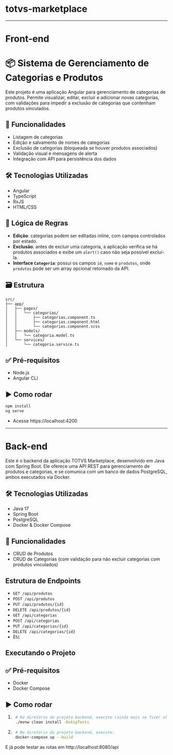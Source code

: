 # totvs-marketplace
---
# Front-end
# 📦 Sistema de Gerenciamento de Categorias e Produtos

Este projeto é uma aplicação Angular para gerenciamento de categorias de produtos. Permite visualizar, editar, excluir e adicionar novas categorias, com validações para impedir a exclusão de categorias que contenham produtos vinculados.

## 🚀 Funcionalidades

- Listagem de categorias
- Edição e salvamento de nomes de categorias
- Exclusão de categorias (bloqueada se houver produtos associados)
- Validação visual e mensagens de alerta
- Integração com API para persistência dos dados

## 🛠️ Tecnologias Utilizadas

- Angular
- TypeScript
- RxJS
- HTML/CSS

## 🧠 Lógica de Regras

- **Edição**: categorias podem ser editadas inline, com campos controlados por estado.
- **Exclusão**: antes de excluir uma categoria, a aplicação verifica se há produtos associados e exibe um `alert()` caso não seja possível excluí-la.
- **Interface `Categoria`**: possui os campos `id`, `nome` e `produtos`, onde `produtos` pode ser um array opcional retornado da API.

## 🗃️ Estrutura

```
src/
├── app/
│   ├── pages/
│   │   └── categorias/
│   │       ├── categorias.component.ts
│   │       ├── categorias.component.html
│   │       └── categorias.component.scss
│   ├── models/
│   │   └── categoria.model.ts
│   └── services/
│       └── categoria.service.ts
```

## ✅ Pré-requisitos

- Node.js
- Angular CLI

## ▶️ Como rodar

```bash
npm install
ng serve
```
- Acesse https://localhost:4200
---
# Back-end
Este é o backend da aplicação TOTVS Marketplace, desenvolvido em Java com Spring Boot. Ele oferece uma API REST para gerenciamento de produtos e categorias, e se comunica com um banco de dados PostgreSQL, ambos executados via Docker.

## 🛠️ Tecnologias Utilizadas

- Java 17
- Spring Boot
- PostgreSQL
- Docker & Docker Compose

## 🚀 Funcionalidades

- CRUD de Produtos
- CRUD de Categorias (com validação para não excluir categorias com produtos vinculados)

## Estrutura de Endpoints

- `GET /api/produtos`
- `POST /api/produtos`
- `PUT /api/produtos/{id}`
- `DELETE /api/produtos/{id}`
- `GET /api/categorias`
- `POST /api/categorias`
- `PUT /api/categorias/{id}`
- `DELETE /api/categorias/{id}`
- Etc

## Executando o Projeto

## ✅ Pré-requisitos

- Docker
- Docker Compose

## ▶️ Como rodar
1. ```bash
    # No diretório do projeto backend, execute (ainda mais se fizer alguma alteração):
    ./mvnw clean install -DskipTests
   ```
2. ```bash
    # No diretório do projeto backend, execute:
    docker-compose up --build
    ```

E já pode testar as rotas em http://localhost:8080/api
